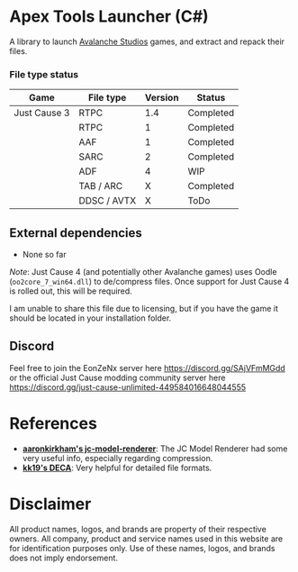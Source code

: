 # Apex Tools Launcher (C#)
A library to launch [Avalanche Studios](https://avalanchestudios.com/) games, and extract and repack their files.

### File type status
|     Game     |  File type  | Version |   Status   |
| ------------ | ----------- | ------- | ---------- |
| Just Cause 3 | RTPC        | 1.4     | Completed  |
|              | RTPC        | 1       | Completed  |
|              | AAF         | 1       | Completed  |
|              | SARC        | 2       | Completed  |
|              | ADF         | 4       | WIP        |
|              | TAB / ARC   | X       | Completed  |
|              | DDSC / AVTX | X       | ToDo       |

## External dependencies
- None so far

*Note*: Just Cause 4 (and potentially other Avalanche games) uses Oodle (`oo2core_7_win64.dll`) to de/compress files.
Once support for Just Cause 4 is rolled out, this will be required.

I am unable to share this file due to licensing, but if you have the game it should be located in your installation folder.

## Discord
Feel free to join the EonZeNx server here https://discord.gg/SAjVFmMGdd or the official Just Cause modding community server here https://discord.gg/just-cause-unlimited-449584016648044555

# References

- **[aaronkirkham's jc-model-renderer](https://github.com/aaronkirkham)**: The JC Model Renderer had some very useful 
  info, especially regarding compression.
- **[kk19's DECA](https://github.com/kk49/deca)**: Very helpful for detailed file formats.

# Disclaimer
All product names, logos, and brands are property of their respective owners. All company, product and service names
used in this website are for identification purposes only. Use of these names, logos, and brands does not imply endorsement.
